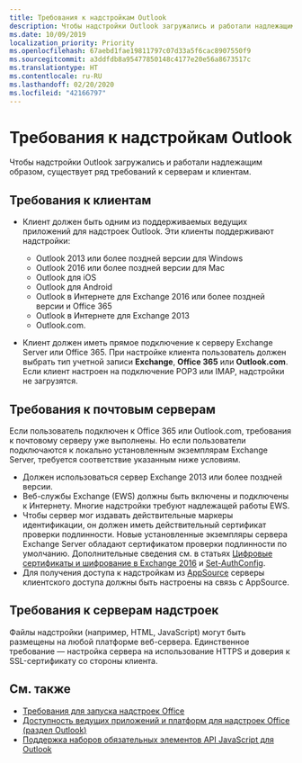 ```yaml
---
title: Требования к надстройкам Outlook
description: Чтобы надстройки Outlook загружались и работали надлежащим образом, существует ряд требований к серверам и клиентам.
ms.date: 10/09/2019
localization_priority: Priority
ms.openlocfilehash: 67aebd1fae19811797c07d33a5f6cac8907550f9
ms.sourcegitcommit: a3ddfdb8a95477850148c4177e20e56a8673517c
ms.translationtype: HT
ms.contentlocale: ru-RU
ms.lasthandoff: 02/20/2020
ms.locfileid: "42166797"
---
```

# <a name="outlook-add-in-requirements"></a>Требования к надстройкам Outlook

Чтобы надстройки Outlook загружались и работали надлежащим образом, существует ряд требований к серверам и клиентам.

## <a name="client-requirements"></a>Требования к клиентам

- Клиент должен быть одним из поддерживаемых ведущих приложений для надстроек Outlook. Эти клиенты поддерживают надстройки:

   - Outlook 2013 или более поздней версии для Windows
   - Outlook 2016 или более поздней версии для Mac
   - Outlook для iOS
   - Outlook для Android
   - Outlook в Интернете для Exchange 2016 или более поздней версии и Office 365
   - Outlook в Интернете для Exchange 2013
   - Outlook.com.

- Клиент должен иметь прямое подключение к серверу Exchange Server или Office 365. При настройке клиента пользователь должен выбрать тип учетной записи **Exchange**, **Office 365** или **Outlook.com**. Если клиент настроен на подключение POP3 или IMAP, надстройки не загрузятся.

## <a name="mail-server-requirements"></a>Требования к почтовым серверам

Если пользователь подключен к Office 365 или Outlook.com, требования к почтовому серверу уже выполнены. Но если пользователи подключаются к локально установленным экземплярам Exchange Server, требуется соответствие указанным ниже условиям.

- Должен использоваться сервер Exchange 2013 или более поздней версии.
- Веб-службы Exchange (EWS) должны быть включены и подключены к Интернету. Многие надстройки требуют надлежащей работы EWS.
- Чтобы сервер мог издавать действительные маркеры идентификации, он должен иметь действительный сертификат проверки подлинности. Новые установленные экземпляры сервера Exchange Server обладают сертификатом проверки подлинности по умолчанию. Дополнительные сведения см. в статьях [Цифровые сертификаты и шифрование в Exchange 2016](/Exchange/architecture/client-access/certificates) и [Set-AuthConfig](/powershell/module/exchange/organization/Set-AuthConfig).
- Для получения доступа к надстройкам из [AppSource](https://appsource.microsoft.com/marketplace/apps?product=office&page=1&src=office&corrid=a35323d5-0e3d-4cc0-ba44-57537d74aae8&omexanonuid=581941df-1c6f-4eda-89e7-651af8aeaeb2) серверы клиентского доступа должны быть настроены на связь с AppSource.

## <a name="add-in-server-requirements"></a>Требования к серверам надстроек

Файлы надстройки (например, HTML, JavaScript) могут быть размещены на любой платформе веб-сервера. Единственное требование — настройка сервера на использование HTTPS и доверия к SSL-сертификату со стороны клиента.

## <a name="see-also"></a>См. также

- [Требования для запуска надстроек Office](../concepts/requirements-for-running-office-add-ins.md)
- [Доступность ведущих приложений и платформ для надстроек Office (раздел Outlook)](../overview/office-add-in-availability.md#outlook)
- [Поддержка наборов обязательных элементов API JavaScript для Outlook](../reference/requirement-sets/outlook-api-requirement-sets.md#requirement-sets-supported-by-exchange-servers-and-outlook-clients)

